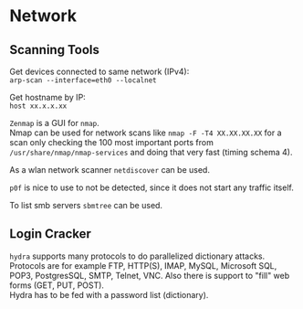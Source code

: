 # Network

## Scanning Tools

Get devices connected to same network (IPv4):  
`arp-scan --interface=eth0 --localnet`

Get hostname by IP:  
`host xx.x.x.xx`

`Zenmap` is a GUI for `nmap`.  
Nmap can be used for network scans like `nmap -F -T4 XX.XX.XX.XX` for a
scan only checking the 100 most important ports from `/usr/share/nmap/nmap-services`
and doing that very fast (timing schema 4).

As a wlan network scanner `netdiscover` can be used.

`p0f` is nice to use to not be detected, since it does not start any traffic itself.

To list smb servers `sbmtree` can be used.

## Login Cracker

`hydra` supports many protocols to do parallelized dictionary attacks. Protocols are for example FTP, HTTP(S), IMAP, MySQL, Microsoft SQL, POP3, PostgresSQL, SMTP, Telnet, VNC. Also there is support to "fill" web forms (GET, PUT, POST).  
Hydra has to be fed with a password list (dictionary).
